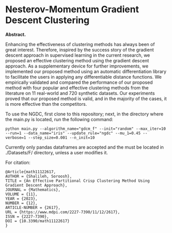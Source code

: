 # Nesterov-Momentum Gradient Descent Clustering


**Abstract.**

Enhancing the effectiveness of clustering methods has always been of great interest. Therefore, inspired by the success 
story of the gradient descent approach in supervised learning in the current research, we proposed an effective 
clustering method using the gradient descent approach. As a supplementary device for further improvements, 
we implemented our proposed method using an automatic differentiation library to facilitate the users in applying any 
differentiable distance functions. We empirically validated and compared the performance of our proposed method with 
four popular and effective clustering methods from the literature on 11 real-world and 720 synthetic datasets. Our
experiments proved that our proposed method is valid, and in the majority of the cases, it is more effective than the 
competitors.



To use the NGDC, first clone to this repository; next, in the directory where the main.py is located, run the following command:

    python main.py --algorithm_name="gdcm_f" --init="random" --max_iter=10  --run=1 --data_name="iris" --update_rule="ngdc" --mu_1=0.45 --verbose=1 --step_size=0.001 --n_init=10


Currently only pandas dataframes are accepted and the must be located in ./Datasets/F/ directory, unless a user modifies it.



For citation:

    @Article{math11122617,
    AUTHOR = {Shalileh, Soroosh},
    TITLE = {An Effective Partitional Crisp Clustering Method Using Gradient Descent Approach},
    JOURNAL = {Mathematics},
    VOLUME = {11},
    YEAR = {2023},
    NUMBER = {12},
    ARTICLE-NUMBER = {2617},
    URL = {https://www.mdpi.com/2227-7390/11/12/2617},
    ISSN = {2227-7390},
    DOI = {10.3390/math11122617}
    }




